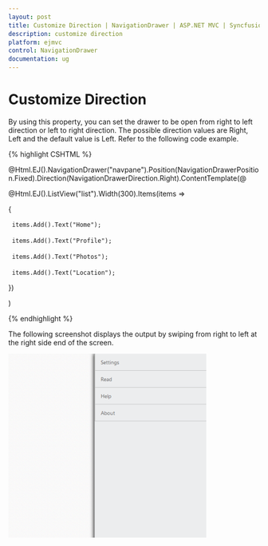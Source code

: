 ```yaml
---
layout: post
title: Customize Direction | NavigationDrawer | ASP.NET MVC | Syncfusion
description: customize direction
platform: ejmvc
control: NavigationDrawer
documentation: ug
---
```


# Customize Direction

By using this property, you can set the drawer to be open from right to left direction or left to right direction. The possible direction values are Right, Left and the default value is Left. Refer to the following code example.



{% highlight CSHTML %}

@Html.EJ().NavigationDrawer("navpane").Position(NavigationDrawerPosition.Fixed).Direction(NavigationDrawerDirection.Right).ContentTemplate(@<div>

@Html.EJ().ListView("list").Width(300).Items(items =>

{

	 items.Add().Text("Home");

	 items.Add().Text("Profile");

	 items.Add().Text("Photos");

	 items.Add().Text("Location");

})

</div>)


{% endhighlight %}



The following screenshot displays the output by swiping from right to left at the right side end of the screen.

![](Customize-Direction_images/Customize-Direction_img1.png)



